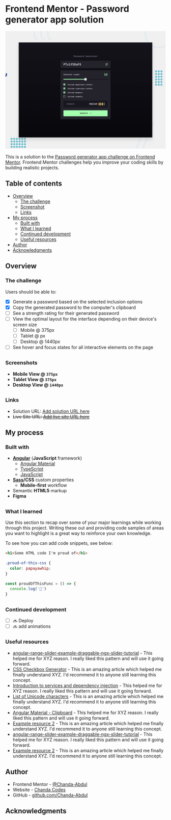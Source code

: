 # Frontend Mentor - Password generator app solution

![Design preview for the Password generator app coding challenge](./src/assets/preview.jpg)

This is a solution to the [Password generator app challenge on Frontend Mentor](https://www.frontendmentor.io/challenges/password-generator-app-Mr8CLycqjh). Frontend Mentor challenges help you improve your coding skills by building realistic projects. 

## Table of contents

- [Overview](#overview)
  - [The challenge](#the-challenge)
  - [Screenshot](#screenshot)
  - [Links](#links)
- [My process](#my-process)
  - [Built with](#built-with)
  - [What I learned](#what-i-learned)
  - [Continued development](#continued-development)
  - [Useful resources](#useful-resources)
- [Author](#author)
- [Acknowledgments](#acknowledgments)

## Overview

### The challenge

Users should be able to:

- [X] Generate a password based on the selected inclusion options
- [X] Copy the generated password to the computer's clipboard
- [ ] See a strength rating for their generated password
- [ ] View the optimal layout for the interface depending on their device's screen size
  - [ ] Mobile @ 375px
  - [ ] Tablet @  px
  - [ ] Desktop @ 1440px
- [ ] See hover and focus states for all interactive elements on the page
##
### Screenshots

- <b> Mobile View @ `375px`</b>
- <b> Tablet View @ `375px`</b>
- <b> Desktop View @ `1440px`</b>

<!-- Add a screenshot of your solution. The easiest way to do this is to use Firefox to view your project, right-click the page and select "Take a Screenshot". You can choose either a full-height screenshot or a cropped one based on how long the page is. If it's very long, it might be best to crop it. -->

##
### Links

- Solution URL: [Add solution URL here](https://github.com/Chanda-Abdul/frontend-mentor-angular-password-generator-app)
- <s>Live Site URL: [Add live site URL here](https://your-live-site-url.com)</s>

## My process


### Built with

- <b>[Angular](https://angular.io/)</b> (<b>JavaScript</b> framework)
  - [Angular Material](https://material.angular.io/)
  - [TypeScript](https://www.typescriptlang.org/)
  - [JavaScript](https://www.javascript.com/)
- <b>[Sass](https://sass-lang.com/)/CSS</b> custom properties
  - <b>Mobile-first</b> workflow
- Semantic <b>HTML5</b> markup
- <b>Figma</b>

##

### What I learned

Use this section to recap over some of your major learnings while working through this project. Writing these out and providing code samples of areas you want to highlight is a great way to reinforce your own knowledge.

To see how you can add code snippets, see below:

```html
<h1>Some HTML code I'm proud of</h1>
```
```css
.proud-of-this-css {
  color: papayawhip;
}
```
```js
const proudOfThisFunc = () => {
  console.log('🎉')
}
```

##
### Continued development
<!-- 
6-ish hours
- [X] General Setup - 30 mins
- [ ] Review Design files/create layout - 30 mins

- [ ] create password functionality - Generate a password based on the selected inclusion options - 45 mins
- [ ] Copy the generated password to the computer's clipboard - 45 mins
- [ ] See a strength rating for their generated password - 1 hour
- [ ] View the optimal layout for the interface depending on their device's screen size  - 45 mins
  - [ ] Mobile @ 375px
  - [ ] Desktop @ 1440px  - 30 mins
- [ ] See hover and focus states for all interactive elements on the page  - 30 mins
- [ ] Cleanup  - 30 mins
- [ ] Deployment  - 30 mins
-->

<!-- Use this section to outline areas that you want to continue focusing on in future projects. These could be concepts you're still not completely comfortable with or techniques you found useful that you want to refine and perfect. -->

- [ ] 🔜 Deploy
- [ ] 🔜 add animations
##
### Useful resources

- [angular-range-slider-example-draggable-ngx-slider-tutorial](https://www.freakyjolly.com/angular-range-slider-example-draggable-ngx-slider-tutorial/) - This helped me for XYZ reason. I really liked this pattern and will use it going forward.
- [ CSS Checkbox Generator](https://doodlenerd.com/html-control/css-checkbox-generator) - This is an amazing article which helped me finally understand XYZ. I'd recommend it to anyone still learning this concept.
- [Introduction to services and dependency injection](https://angular.io/guide/architecture-services) - This helped me for XYZ reason. I really liked this pattern and will use it going forward.
- [List of Unicode characters](https://en.wikipedia.org/wiki/List_of_Unicode_characters) - This is an amazing article which helped me finally understand XYZ. I'd recommend it to anyone still learning this concept.
- [Angular Material - Clipboard](https://material.angular.io/cdk/clipboard/overview) - This helped me for XYZ reason. I really liked this pattern and will use it going forward.
- [Example resource 2](https://www.example.com) - This is an amazing article which helped me finally understand XYZ. I'd recommend it to anyone still learning this concept.
- [angular-range-slider-example-draggable-ngx-slider-tutorial](https://www.freakyjolly.com/angular-range-slider-example-draggable-ngx-slider-tutorial/) - This helped me for XYZ reason. I really liked this pattern and will use it going forward.
- [Example resource 2](https://www.example.com) - This is an amazing article which helped me finally understand XYZ. I'd recommend it to anyone still learning this concept.


## Author

- Frontend Mentor - [@Chanda-Abdul](https://www.frontendmentor.io/profile/Chanda-Abdul)
- Website - [Chanda Codes](https://chandacodes.com/)
- GitHub - [github.com/Chanda-Abdul](https://github.com/Chanda-Abdul)


## Acknowledgments

<!-- This is where you can give a hat tip to anyone who helped you out on this project. Perhaps you worked in a team or got some inspiration from someone else's solution. This is the perfect place to give them some credit. -->

